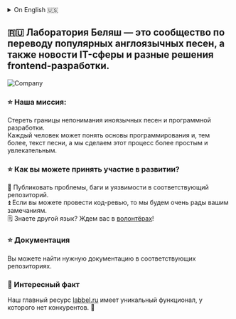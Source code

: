 <details>
<summary>On English 🇺🇸 </summary>

## The Belyash Lab is a community for translating popular English-language songs, as well as IT news and different frontend development solutions.    
  
  
### ⭐ Our mission:

To erase the boundaries of not understanding foreign-language songs and software development.  
Anyone can understand the basics of programming, much less the lyrics of a song, and we'll make the process easier and more fun.
  

### ⭐ How can you participate in development?

🐛 Publish problems, bugs and vulnerabilities to the appropriate repository.   
⏫ If you can do a code review, your feedback is very welcome.    
🗒️ Know another language? We're waiting for you in [volunteers](labbel.ru/volunteering)!  

    
### ⭐ Documentation

You can find the documentation you need in the appropriate repositories.
  
  
### 🌟 Interesting fact

Our main resource [labbel.ru](labbel.ru) has unique functionality that has no competitors. 🤩
  
</details>  

## 🇷🇺 Лаборатория Беляш — это сообщество по переводу популярных англоязычных песен, а также новости IT-сферы и разные решения frontend-разработки. 

![Company](https://labbel.ru/static/gifs/cover.gif 'Company')

### ⭐ Наша миссия:

Стереть границы непонимания иноязычных песен и программной разработки.  
Каждый человек может понять основы программирования и, тем более, текст песни, а мы сделаем этот процесс более простым и увлекательным. 
  
  
### ⭐ Как вы можете принять участие в развитии?

🐛 Публиковать проблемы, баги и уязвимости в соответствующий репозиторий.  
⏫ Если вы можете провести код-ревью, то мы будем очень рады вашим замечаниям.  
🗒️ Знаете другой язык? Ждем вас в [волонтёрах](labbel.ru/volunteering)!
  
  
### ⭐ Документация

Вы можете найти нужную документацию в соответствующих репозиториях.
  
  
### 🌟 Интересный факт

Наш главный ресурс [labbel.ru](labbel.ru) имеет уникальный функционал, у которого нет конкурентов. 🤩
